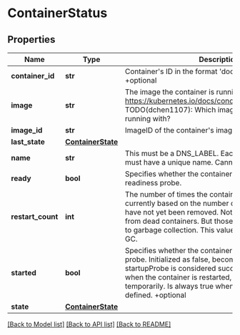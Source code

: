 # ContainerStatus

## Properties
Name | Type | Description | Notes
------------ | ------------- | ------------- | -------------
**container_id** | **str** | Container&#39;s ID in the format &#39;docker://&lt;container_id&gt;&#39;. +optional | [optional] 
**image** | **str** | The image the container is running. More info: https://kubernetes.io/docs/concepts/containers/images TODO(dchen1107): Which image the container is running with? | [optional] 
**image_id** | **str** | ImageID of the container&#39;s image. | [optional] 
**last_state** | [**ContainerState**](ContainerState.md) |  | [optional] 
**name** | **str** | This must be a DNS_LABEL. Each container in a pod must have a unique name. Cannot be updated. | [optional] 
**ready** | **bool** | Specifies whether the container has passed its readiness probe. | [optional] 
**restart_count** | **int** | The number of times the container has been restarted, currently based on the number of dead containers that have not yet been removed. Note that this is calculated from dead containers. But those containers are subject to garbage collection. This value will get capped at 5 by GC. | [optional] 
**started** | **bool** | Specifies whether the container has passed its startup probe. Initialized as false, becomes true after startupProbe is considered successful. Resets to false when the container is restarted, or if kubelet loses state temporarily. Is always true when no startupProbe is defined. +optional | [optional] 
**state** | [**ContainerState**](ContainerState.md) |  | [optional] 

[[Back to Model list]](../README.md#documentation-for-models) [[Back to API list]](../README.md#documentation-for-api-endpoints) [[Back to README]](../README.md)



